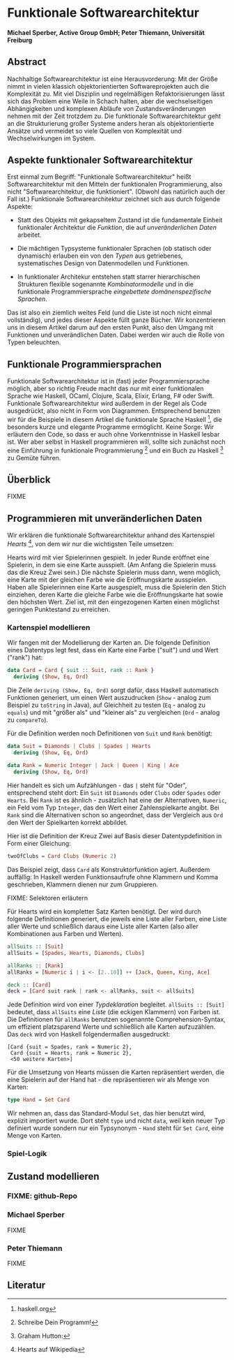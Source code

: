 # Funktionale Softwarearchitektur

#### Michael Sperber, Active Group GmbH; Peter Thiemann, Universität Freiburg

## Abstract

Nachhaltige Softwarearchitektur ist eine Herausvorderung: Mit der
Größe nimmt in vielen klassich objektorientierten Softwareprojekten
auch die Komplexität zu.  Mit viel Disziplin und regelmäßigen
Refaktorisierungen lässt sich das Problem eine Weile in Schach halten,
aber die wechselseitigen Abhängigkeiten und komplexen Abläufe von
Zustandsveränderungen nehmen mit der Zeit trotzdem zu.
Die funktionale Softwarearchitektur geht an die Strukturierung großer
Systeme anders heran als objektorientierte Ansätze und vermeidet so
viele Quellen von Komplexität und Wechselwirkungen im System.

## Aspekte funktionaler Softwarearchitektur

Erst einmal zum Begriff: "Funktionale Softwarearchitektur" heißt
Softwarearchitektur mit den Mitteln der funktionalen Programmierung,
also nicht "Softwarearchitektur, die funktioniert".  (Obwohl das
natürlich auch der Fall ist.)  Funktionale Softwarearchitektur
zeichnet sich aus durch folgende Aspekte:

* Statt des Objekts mit gekapseltem Zustand ist die fundamentale
  Einheit funktionaler Architektur die *Funktion*, die auf
  *unveränderlichen Daten* arbeitet.

* Die mächtigen Typsysteme funktionaler Sprachen (ob statisch oder
  dynamisch) erlauben ein von den *Typen* aus getriebenes,
  systematisches Design von Datenmodellen und Funktionen.

* In funktionaler Architekur entstehen statt starrer hierarchischen
  Strukturen flexible sogenannte *Kombinatormodelle* und in die
  funktionale Programmiersprache *eingebettete domänenspezifische
  Sprachen*.

Das ist also ein ziemlich weites Feld (und die Liste ist noch nicht
einmal vollständig), und jedes dieser Aspekte füllt ganze Bücher.  Wir
konzentrieren uns in diesem Artikel darum auf den ersten Punkt, also
den Umgang mit Funktionen und unverändlichen Daten.  Dabei werden wir
auch die Rolle von Typen beleuchten.

## Funktionale Programmiersprachen

Funktionale Softwarearchitektur ist in (fast) jeder Programmiersprache
möglich, aber so richtig Freude macht das nur mit einer funktionalen
Sprache wie Haskell, OCaml, Clojure, Scala, Elixir, Erlang, F# oder
Swift.  Funktionale Softwarearchitektur wird außerdem in der Regel als
Code ausgedrückt, also nicht in Form von Diagrammen.  Entsprechend
benutzen wir für die Beispiele in diesem Artikel die funktionale
Sprache Haskell [^1], die besonders kurze und elegante Programme
ermöglicht.  Keine Sorge: Wir erläutern den Code, so dass er auch ohne
Vorkenntnisse in Haskell lesbar ist.  Wer aber selbst in Haskell
programmieren will, sollte sich zunächst noch eine Einführung in
funktionale Programmierung [^2] und ein Buch zu Haskell [^3] zu Gemüte
führen.

## Überblick

FIXME

## Programmieren mit unveränderlichen Daten

Wir erklären die funktionale Softwarearchitektur anhand des
Kartenspiel *Hearts* [^4], von dem wir nur die wichtigsten Teile
umsetzen:

Hearts wird mit vier Spielerinnen gespielt.  In jeder Runde eröffnet
eine Spielerin, in dem sie eine Karte ausspielt. (Am Anfang die
Spielerin muss das die Kreuz Zwei sein.)  Die nächste Spielerin muss
dann, wenn möglich, eine Karte mit der gleichen Farbe wie die
Eröffnungskarte ausspielen.  Haben alle Spielerinnen eine Karte
ausgespielt, muss die Spielerin den Stich einziehen, deren Karte die
gleiche Farbe wie die Eröffnungskarte hat sowie den höchsten Wert.
Ziel ist, mit den eingezogenen Karten einen möglichst geringen
Punktestand zu erreichen.

### Kartenspiel modellieren

Wir fangen mit der Modellierung der Karten an.  Die folgende
Definition eines Datentyps legt fest, dass ein Karte eine Farbe
("suit") und und Wert ("rank") hat:

``` haskell
data Card = Card { suit :: Suit, rank :: Rank }
  deriving (Show, Eq, Ord)
```

Die Zeile `deriving (Show, Eq, Ord)` sorgt dafür, dass Haskell
automatisch Funktionen generiert, um einen Wert auszudrucken (`Show` -
analog zum Beispiel zu `toString` in Java), auf Gleichheit zu testen
(`Eq` - analog zu `equals`) und mit "größer als" und "kleiner als" zu
vergleichen (`Ord` - analog zu `compareTo`).

Für die Definition werden noch Definitionen von `Suit` und `Rank`
benötigt:

``` haskell
data Suit = Diamonds | Clubs | Spades | Hearts
  deriving (Show, Eq, Ord)
  
data Rank = Numeric Integer | Jack | Queen | King | Ace
  deriving (Show, Eq, Ord)
```

Hier handelt es sich um Aufzählungen - das `|` steht für "Oder",
entsprechend steht dort: Ein `Suit` ist `Diamonds` oder `Clubs` oder
`Spades` oder `Hearts`.  Bei `Rank` ist es ähnlich - zusätzlich hat
eine der Alternativen, `Numeric`, ein Feld vom Typ `Integer`, das den
Wert einer Zahlenspielkarte angibt.  Bei `Rank` sind die Alternativen
schon so angeordnet, dass der Vergleich aus `Ord` den Wert der
Spielkarten korrekt abbildet.
  
Hier ist die Definition der Kreuz Zwei auf Basis dieser
Datentypdefinition in Form einer Gleichung:

``` haskell
twoOfClubs = Card Clubs (Numeric 2)
```

Das Beispiel zeigt, dass `Card` als Konstruktorfunktion agiert.
Außerdem auffällig: In Haskell werden Funktionsaufrufe ohne Klammern
und Komma geschrieben, Klammern dienen nur zum Gruppieren.

FIXME: Selektoren erläutern

Für Hearts wird ein kompletter Satz Karten benötigt.  Der wird durch
folgende Definitionen generiert, die jeweils eine Liste aller Farben,
eine Liste aller Werte und schließlich daraus eine Liste aller Karten
(also aller Kombinationen aus Farben und Werten).

``` haskell
allSuits :: [Suit]
allSuits = [Spades, Hearts, Diamonds, Clubs]

allRanks :: [Rank]
allRanks = [Numeric i | i <- [2..10]] ++ [Jack, Queen, King, Ace]

deck :: [Card]
deck = [Card suit rank | rank <- allRanks, suit <- allSuits]
```

Jede Definition wird von einer *Typdeklaration* begleitet.  `allSuits
:: [Suit]` bedeutet, dass `allSuits` eine *Liste* (die eckigen
Klammern) von Farben ist.  Die Definitionen für `allRanks` benutzen
sogenannte Comprehension-Syntax, um effizient platzsparend Werte und
schließlich alle Karten aufzuzählen.  Das `deck` wird von Haskell
folgendermaßen ausgedruckt:

```
[Card {suit = Spades, rank = Numeric 2},
 Card {suit = Hearts, rank = Numeric 2}, 
 <50 weitere Karten>]
```

Für die Umsetzung von Hearts müssen die Karten repräsentiert werden,
die eine Spielerin auf der Hand hat - die repräsentieren wir als Menge
von Karten:

``` haskell
type Hand = Set Card
```

Wir nehmen an, dass das Standard-Modul `Set`, das hier benutzt wird,
explizit importiert wurde.  Dort steht `type` und nicht `data`, weil
kein neuer Typ definiert wurde sondern nur ein Typsynonym - `Hand`
steht für `Set Card`,  eine Menge von Karten.

### Spiel-Logik

## Zustand modellieren

### FIXME: github-Repo

### Michael Sperber

FIXME

### Peter Thiemann

FIXME


## Literatur

[^1]: haskell.org

[^2]: Schreibe Dein Programm!

[^3]: Graham Hutton: 

[^4]: Hearts auf Wikipedia
